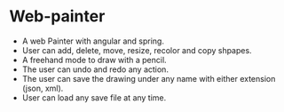 # Web-painter
- A web Painter with angular and spring.
- User can add, delete, move, resize, recolor and copy shpapes.
- A freehand mode to draw with a pencil.
- The user can undo and redo any action.
- The user can save the drawing under any name with either extension (json, xml).
- User can load any save file at any time.
